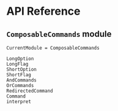 # API Reference

## `ComposableCommands` module

```@meta
CurrentModule = ComposableCommands
```

```@docs
LongOption
LongFlag
ShortOption
ShortFlag
AndCommands
OrCommands
RedirectedCommand
Command
interpret
```
